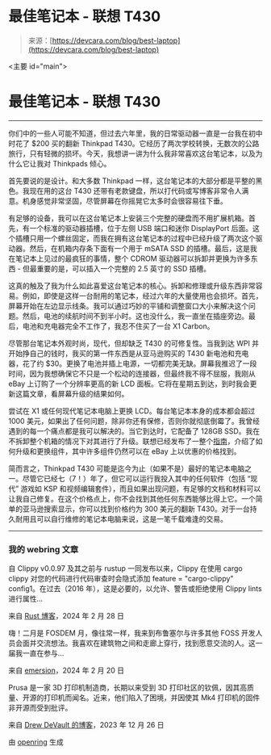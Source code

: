 <!--yml

类别：未分类

日期：2024-05-27 14:59:46

-->

# 最佳笔记本 - 联想 T430

> 来源：[https://devcara.com/blog/best-laptop](https://devcara.com/blog/best-laptop)

<主要 id="main">

# 最佳笔记本 - 联想 T430

* * *

你们中的一些人可能不知道，但过去六年里，我的日常驱动器一直是一台我在初中时花了 $200 买的翻新 Thinkpad T430。它经历了两次学校转换，无数次的公路旅行，只有轻微的损坏。今天，我想讲一讲为什么我非常喜欢这台笔记本，以及为什么它让我对 Thinkpads 倾心。

首先要说的是设计。和大多数 Thinkpad 一样，这台笔记本的大部分都是平整的黑色。我现在用的这台 T430 还带有老款键盘，所以打代码或写博客非常令人满意。机身感觉非常坚固，尽管屏幕在你摇晃它太多时会很容易往下垂。

有足够的设备，我可以在这台笔记本上安装三个完整的硬盘而不用扩展机箱。首先，有一个标准的驱动器插槽，位于左侧 USB 端口和迷你 DisplayPort 后面。这个插槽只用一个螺丝固定，而我在拥有这台笔记本的过程中已经升级了两次这个驱动器。然后，在机箱内存条下面有一个用于 mSATA SSD 的插槽。最后，这是我在笔记本上见过的最疯狂的事情，整个 CDROM 驱动器可以拆卸并更换为许多东西 - 但最重要的是，可以插入一个完整的 2.5 英寸的 SSD 插槽。

这真的触及了我为什么如此喜爱这台笔记本的核心。拆卸和修理或升级东西非常容易。例如，即使是这样一台耐用的笔记本，经过六年的大量使用也会损坏。首先，屏幕开始在左边显示线条。我可以通过巧妙的平铺和调整窗口大小来解决这个问题。然后，电池的续航时间不到半小时。这也没什么，我一直坐在插座旁边。最后，电池和充电器完全不工作了，我忍不住买了一台 X1 Carbon。

尽管那台笔记本外观时尚，现代，但却缺乏 T430 的可修复性。当我到达 WPI 并开始挣自己的钱时，我买的第一件东西是从亚马逊购买的 T430 新电池和充电器，花了约 $30。更换了电池并插上电源，一切都完美无缺。屏幕我推迟了一段时间，因为我想确保它不只是一个松动的连接器，但最终我不得不屈服，我刚从 eBay 上订购了一个分辨率更高的新 LCD 面板。它将在星期五到达，到时我会更新这篇文章，看屏幕升级的结果如何。

尝试在 X1 或任何现代笔记本电脑上更换 LCD。每台笔记本本身的成本都会超过 1000 美元，如果出了任何问题，除非你还有保修，否则你就彻底倒霉了。我曾经遇到的每一个痛点都是我可以解决的。当它到达时，它配备了 128GB SSD。我在不拆卸整个机箱的情况下对其进行了升级。联想已经发布了一整个[指南](https://download.lenovo.com/ibmdl/pub/pc/pccbbs/mobiles_pdf/t430_t430i_hmm_en_0b48304_04.pdf)，介绍了如何升级和更换组件，其中许多组件仍然可以在 eBay 上以优惠的价格找到。

简而言之，Thinkpad T430 可能是迄今为止（如果不是）最好的笔记本电脑之一。尽管它已经七（7！）年了，但它可以运行我投入其中的任何软件（包括 “现代” 游戏如 KSP 和视频编辑套件），而且如果出现问题，有足够的文档和材料可以让我自己修复。在这个价格点上，你不会找到其他任何东西能够比得上它。一个简单的亚马逊搜索显示，你可以找到价格约为 300 美元的翻新 T430。对于一台持久耐用且可以自行维修的笔记本电脑来说，这是一笔千载难逢的交易。

* * *

### 我的 webring 文章

自 Clippy v0.0.97 及其之前与 rustup 一同发布以来，Clippy 在使用 cargo clippy 对您的代码进行代码审查时会隐式添加 feature = "cargo-clippy" config1。在过去（2016 年），这是必要的，以允许、警告或拒绝使用 Clippy lints 进行属性...

来自 [Rust 博客](https://blog.rust-lang.org/)，2024 年 2 月 28 日

嗨！二月是 FOSDEM 月，像往常一样，我来到布鲁塞尔与许多其他 FOSS 开发人员会面并交流想法。我喜欢在建筑物之间和走廊上穿行，找到愿意交流的人。这一届我一直在参与...

来自 [emersion](https://emersion.fr/blog/)，2024 年 2 月 20 日

Prusa 是一家 3D 打印机制造商，长期以来受到 3D 打印社区的钦佩，因其高质量、开源的打印机而闻名。近来，他们陷入了困境，并因使其 Mk4 打印机的固件非开源而受到批评。

来自 [Drew DeVault 的博客](https://drewdevault.com)，2023 年 12 月 26 日

由 [openring](https://git.sr.ht/~sircmpwn/openring) 生成

</main>
